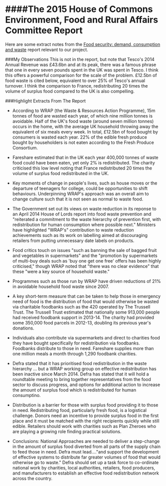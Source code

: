####The 2015 House of Commons Environment, Food and Rural Affairs Committee Report
======================================================================================

Here are some extract notes from the [Food security: demand, consumption and waste](http://www.publications.parliament.uk/pa/cm201415/cmselect/cmenvfru/703/703.pdf) report relevant to our project.  

###My Observations
This is not in the report, but note that Tesco's 2014 Annual Revenue was £43.6bn and at its peak, there was a famous phrase that one in every seven pounds spent in the UK was spent in Tesco.  I think this offers a powerful comparison for the scale of the problem.  £12.5bn of food waste is cited below, equivalent to over 25% of Tesco's annual turnover.  I think the comparison to France, redistributing 20 times the volume of surplus food compared to the UK is also compelling.

###Highlight Extracts From The Report

* According to WRAP (the Waste & Resources Action Programme), 15m tonnes of food are wasted each year, of which nine million tonnes is avoidable.  Half of the UK's food waste (around seven million tonnes) occurs in the home, with the average UK household throwing away the equivalent of six meals every week.  In total, £12.5bn of food bought by consumers is wasted each year.  22% of the edible fresh produce bought by householders is not eaten according to the Fresh Produce Consortium.

* Fareshare estimated that in the UK each year 400,000 tonnes of waste food could have been eaten, yet only 2% is redistributed.  The charity criticised this low level noting that France redistributed 20 times the volume of surplus food redistributed in the UK.

* Key moments of change in people's lives, such as house moves or the departure of teenagers for college, could be opportunities to shift behaviours.  Underpinning WRAP's approach was an overall aim to change culture such that it is not seen as normal to waste food.

* The Government set out its views on waste reduction in its reponse to an April 2014 House of Lords report into food waste prevention and "reiterated a commitment to the waste hierarchy of prevention first, with redistribution for human consumption where possible next."   Ministers have highlighted "WRAP's" contribution to waste reduction achievements such as its work on labelling aimed at discouraging retailers from putting unnecessary date labels on products.

* Food critics touch on issues "such as banning the sale of bagged fruit and vegetables in supermarkets" and the "promotion by supermarkets of multi-buy deals such as 'buy one get one free' offers has been highly criticised," though WRAP noted that "there was no clear evidence" that these "were a key source of household waste."  

* Programmes such as those run by WRAP have driven reductions of 21% in avoidable household food waste since 2007.  

* A key short-term measure that can be taken to help those in emergency need of food is the distribution of food that would otherwise be wasted via charitable foodbanks such as the 420 operated by The Trussell Trust.  The Trussell Trust estimated that nationally some 913,000 people had received foodbank support in 2013-14.  The charity had provided some 350,000 food parcels in 2012-13, doubling its previous year's donations.

* Individuals also contribute via supermarkets and direct to charities food they have bought specifically for redistribution via foodbanks.  Foodbanks distribute to those in need.  Fareshare supplies more than one million meals a month through 1,290 foodbank charities.

* Defra stated that it has prioritised food redistribution in the waste hierarchy ... but a WRAP working group on effective redistribution has been inactive since March 2014.  Defra has stated that it will hold a roundtable meeting to bring together representatives from the food sector to discuss progress, and options for additional action to increase the amount of surplus food which is redistributed for human consumptino.

* Distribution is a barrier for those with surplus food providing it to those in need.  Redistributing food, particularly fresh food, is a logistical challenge.  Donors need an incentive to provide surplus food in the first place and it must be matched with the right recipients quickly while still edible.  Retailers should work with charities such as Plan Zheroes who are playing a growing role finding practical solutions.

* Conclusions: National Approaches are needed to deliver a step-change in the amount of surplus food diverted from all parts of the supply chain to feed those in need.  Defra must lead...."and support the development of effective systems to distribute far greater volumes of food that would otherwise go to waste."  Defra should set up a task force to co-ordinate national work by charities, local authorities, retailers, food producers, and manufacturers to establish an effective food redistribution network across the country.